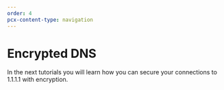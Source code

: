 ```yaml
---
order: 4
pcx-content-type: navigation
---
```


# Encrypted DNS

In the next tutorials you will learn how you can secure your connections to 1.1.1.1 with encryption.

<DirectoryListing path="/encrypted-dns"/>
